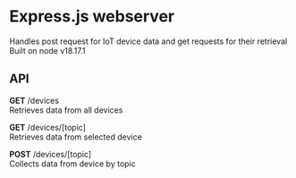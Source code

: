 # Express.js webserver

Handles post request for IoT device data and get requests for their retrieval
Built on node v18.17.1

## API

**GET** /devices  
Retrieves data from all devices

**GET** /devices/[topic]  
Retrieves data from selected device

**POST** /devices/[topic]  
Collects data from device by topic
